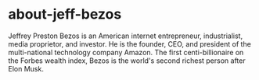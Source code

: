 # about-jeff-bezos
Jeffrey Preston Bezos is an American internet entrepreneur, industrialist, media proprietor, and investor. He is the founder, CEO, and president of the multi-national technology company Amazon. The first centi-billionaire on the Forbes wealth index, Bezos is the world's second richest person after Elon Musk.

